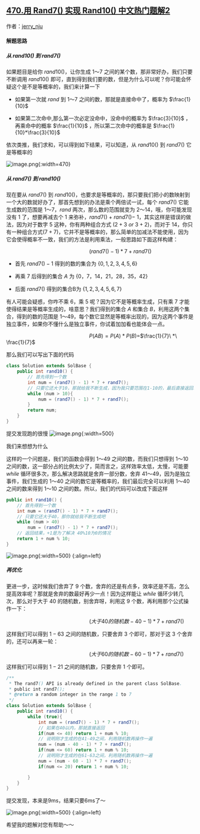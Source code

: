 ## [470.用 Rand7() 实现 Rand10() 中文热门题解2](https://leetcode.cn/problems/implement-rand10-using-rand7/solutions/100000/xiang-xi-si-lu-ji-you-hua-si-lu-fen-xi-zhu-xing-ji)

作者：[jerry_nju](https://leetcode.cn/u/jerry_nju)
#### 解题思路

##### 从 rand10() 到 rand7()

如果题目是给你 $rand10()$，让你生成 $1～7$ 之间的某个数，那非常好办，我们只要不断调用 $rand10()$ 即可，直到得到我们要的数，但是为什么可以呢？你可能会怀疑这个是不是等概率的，我们来计算一下
- 如果第一次就 $rand$ 到 $1～7$ 之间的数，那就是直接命中了，概率为 $\frac{1}{10}$ 

- 如果第二次命中,那么第一次必定没命中，没命中的概率为 $\frac{3}{10}$ ，再乘命中的概率 $\frac{1}{10}$ ，所以第二次命中的概率是 $\frac{1}{10}*\frac{3}{10}$

依次类推，我们求和，可以得到如下结果，可以知道，从 $rand10()$ 到 $rand7()$ 它是等概率的

![image.png](https://pic.leetcode-cn.com/13662225e7f9704ff4475d2a539c7228028ec61d3762f94fb833d29fb237c808-image.png){:width=470}




##### 从 rand7() 到 rand10()
现在要从 $rand7()$ 到 $rand10()$，也要求是等概率的，那只要我们把小的数映射到一个大的数就好办了，那首先想到的办法是乘个两倍试一试，每个 $rand7()$ 它能生成数的范围是 $1～7$，$rand$ 两次，那么数的范围就变为 $2～14$，哦，你可能发现没有 $1$ 了，想要再减去个 $1$ 来弥补，$rand7()\ +\ rand7() - \ 1$，其实这样是错误的做法，因为对于数字 $5$ 这种，你有两种组合方式 $(2+3\ or\ 3+2)$，而对于 $14$，你只有一种组合方式$(7+7)$，它并不是等概率的，那么简单的加减法不能使用，因为它会使得概率不一致，我们的方法是利用乘法，一般思路如下面这样构建：

$\qquad\qquad\qquad\qquad\qquad\qquad\qquad (rand7() - 1)*7+rand7()$


- 首先 $rand7()-1$ 得到的数的集合为 $\left\{ 0,1,2,3,4,5,6 \right\}$ 

- 再乘 $7$ 后得到的集合 $A$ 为 $\left\{ 0，7，14，21，28，35，42\right\}$ 

- 后面 $rand7()$ 得到的集合B为 $\left\{ 1,2,3,4,5,6,7\right\}$ 

有人可能会疑惑，你咋不乘 $6$，乘 $5$ 呢？因为它不是等概率生成，只有乘 $7$ 才能使得结果是等概率生成的，啥意思？我们得到的集合 $A$ 和集合 $B$，利用这两个集合，得到的数的范围是 $1～49$，每个数它显然是等概率出现的，因为这两个事件是独立事件，如果你不懂什么是独立事件，你试着加加看也能体会一点。

$\qquad\qquad\qquad\qquad\qquad\qquad\qquad P(AB) = P(A)*P(B)=$$\frac{1}{7}\ *\ \frac{1}{7}$


那么我们可以写出下面的代码
```Java []
class Solution extends SolBase {
    public int rand10() {
        // 首先得到一个数
        int num = (rand7() - 1) * 7 + rand7();
        // 只要它还大于10，那就给我不断生成，因为我只要范围在1-10的，最后直接返回就可以了
        while (num > 10){
            num = (rand7() - 1) * 7 + rand7();
        }
        return num;
    }
}
```
提交发现跑的很慢
![image.png](https://pic.leetcode-cn.com/6b845e4c71c5d187df9b3be82953a97c207e812800cffea06231708e9a499a38-image.png){:width=500}

我们来想想为什么

这样的一个问题是，我们的函数会得到 $1～49$ 之间的数，而我们只想得到 $1～10$ 之间的数，这一部分占的比例太少了，简而言之，这样效率太低，太慢，可能要 $while$ 循环很多次，那么解决思路就是舍弃一部分数，舍弃 $41～49$，因为是独立事件，我们生成的 $1～40$ 之间的数它是等概率的，我们最后完全可以利用 $1～40$ 之间的数来得到 $1～10$ 之间的数。所以，我们的代码可以改成下面这样
```Java []
public int rand10() {
    // 首先得到一个数
    int num = (rand7() - 1) * 7 + rand7();
    // 只要它还大于40，那你就给我不断生成吧
    while (num > 40)
        num = (rand7() - 1) * 7 + rand7();
    // 返回结果，+1是为了解决 40%10为0的情况
    return 1 + num % 10;
}
```
![image.png](https://pic.leetcode-cn.com/8582eef1938e2d3e75e7e1717ab61871b180551b7b9b665cc2fe26207caec44c-image.png){:width=500}
{:align=left}

##### 再优化
更进一步，这时候我们舍弃了 $9$ 个数，舍弃的还是有点多，效率还是不高，怎么提高效率呢？那就是舍弃的数最好再少一点！因为这样能让 $while$ 循环少转几次，那么对于大于 $40$ 的随机数，别舍弃呀，利用这 $9$ 个数，再利用那个公式操作一下：

$\qquad\qquad\qquad\qquad\qquad\qquad\qquad (大于40的随机数 - 40 - 1) * 7 + rand7()$


这样我们可以得到 $1-63$ 之间的随机数，只要舍弃 $3$ 个即可，那对于这 $3$ 个舍弃的，还可以再来一轮：


$\qquad\qquad\qquad\qquad\qquad\qquad\qquad (大于60的随机数 - 60 - 1) * 7 + rand7()$

这样我们可以得到 $1-21$ 之间的随机数，只要舍弃 $1$ 个即可。

```Java []
/**
 * The rand7() API is already defined in the parent class SolBase.
 * public int rand7();
 * @return a random integer in the range 1 to 7
 */
class Solution extends SolBase {
    public int rand10() {
        while (true){
            int num = (rand7() - 1) * 7 + rand7();
            // 如果在40以内，那就直接返回
            if(num <= 40) return 1 + num % 10;
            // 说明刚才生成的在41-49之间，利用随机数再操作一遍
            num = (num - 40 - 1) * 7 + rand7();
            if(num <= 60) return 1 + num % 10;
            // 说明刚才生成的在61-63之间，利用随机数再操作一遍
            num = (num - 60 - 1) * 7 + rand7();
            if(num <= 20) return 1 + num % 10;

        }
    }
}
```
提交发现，本来是9ms，结果只要6ms了～

![image.png](https://pic.leetcode-cn.com/864308cff322f7d32a9b3b44dc89c2c4ec4ebc418f4f5619b1697677e612da65-image.png){:width=500}
{:align=left}

希望我的题解对您有帮助～～